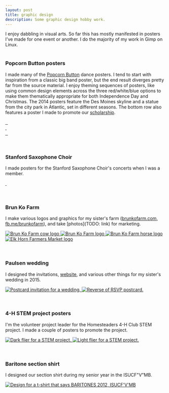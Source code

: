 ```yaml
---
layout: post
title: graphic design
description: Some graphic design hobby work.
---
```


I enjoy dabbling in visual arts. So far this has mostly manifested in posters I've made for one event or another. I do the majority of my work in Gimp on Linux.
<br/>
<br/>

### Popcorn Button posters
I made many of the [Popcorn Button](http://www.popcornbutton.org) dance posters. I tend to start with inspiration from a classic big band poster, but the end result diverges pretty far from the source material. I enjoy theming sequences of posters, like using common design elements across the three red/white/blue options to make them thematically appropriate for both Independence Day and Christmas. The 2014 posters feature the Des Moines skyline and a statue from the city park in Atlantic, set in different seasons. The bottom row also features a poster I made to promote our [scholarship](http://www.popcornbutton.org/scholarship).
<div class="img_full">
  <a target="_blank" href="{{- site.baseurl -}}/img/hb-2015.png">
    <img class="col one" src="{{- site.baseurl -}}/img/thumbs/hb-2015.png" alt="" title=""/>
  </a>
  <a target="_blank" href="{{- site.baseurl -}}/img/lfs-2015.png">
    <img class="col one" src="{{- site.baseurl -}}/img/thumbs/lfs-2015.png" alt="" title=""/>
  </a>
  <a target="_blank" href="{{- site.baseurl -}}/img/hb-2016.png">
    <img class="col one" src="{{- site.baseurl -}}/img/thumbs/hb-2016.png" alt="" title=""/>
  </a>
</div>
<div class="img_full">
  <a target="_blank" href="{{- site.baseurl -}}/img/hb-2014.png">
    <img class="col half" src="{{- site.baseurl -}}/img/thumbs/hb-2014.png" alt="" title=""/>
  </a>
  <a target="_blank" href="{{- site.baseurl -}}/img/lfs-2014.png">
    <img class="col half" src="{{- site.baseurl -}}/img/thumbs/lfs-2014.png" alt="" title=""/>
  </a>
</div>
<div class="img_full">
  <a target="_blank" href="{{- site.baseurl -}}/img/hb-2017.png">
    <img class="col one" src="{{- site.baseurl -}}/img/thumbs/hb-2017.png" alt="" title=""/>
  </a>
  <a target="_blank" href="{{- site.baseurl -}}/img/lfs-2016.png">
    <img class="col one" src="{{- site.baseurl -}}/img/thumbs/lfs-2016.png" alt="" title=""/>
  </a>
  <a target="_blank" href="{{- site.baseurl -}}/img/scholarship-web.png">
    <img class="col one" src="{{- site.baseurl -}}/img/thumbs/scholarship-web.png" alt="" title=""/>
  </a>
</div>
<br/>
<br/>

### Stanford Saxophone Choir
I made posters for the Stanford Saxophone Choir's concerts when I was a member.
<div class="img_full">
  <a target="_blank" href="{{- site.baseurl -}}/img/sax-event-cover.png">
    <img class="col three" src="{{- site.baseurl -}}/img/thumbs/sax-event-cover.png" alt="" title=""/>
  </a>
</div>
<div class="img_full">
  <a target="_blank" href="{{- site.baseurl -}}/img/sax-symposium.png">
    <img class="col half" src="{{- site.baseurl -}}/img/thumbs/sax-symposium.png" alt="" title=""/>
  </a>
  <a target="_blank" href="{{- site.baseurl -}}/img/sax-choir.png">
    <img class="col half" src="{{- site.baseurl -}}/img/thumbs/sax-choir.png" alt="" title=""/>
  </a>
</div>
<br/>
<br/>

### Brun Ko Farm
I make various logos and graphics for my sister's farm ([brunkofarm.com](http://brunkofarm.com), [fb.me/brunkofarm](http://facebook.com/brunkofarm)), and take [photos](TODO: link) for marketing.
<div class="img_full">
  <a target="_blank" href="{{- site.baseurl -}}/img/cow-left-outline.png">
    <img class="col one" src="{{- site.baseurl -}}/img/thumbs/cow-left-outline.png" alt="Brun Ko Farm cow logo" title="Brun Ko Farm cow logo"/>
  </a>
  <a target="_blank" href="{{- site.baseurl -}}/img/combined.png">
    <img class="col one" src="{{- site.baseurl -}}/img/thumbs/combined.png" alt="Brun Ko Farm logo" title="Brun Ko Farm logo"/>
  </a>
  <a target="_blank" href="{{- site.baseurl -}}/img/horse-left-outline.png">
    <img class="col one" src="{{- site.baseurl -}}/img/thumbs/horse-left-outline.png" alt="Brun Ko Farm horse logo" title="Brun Ko Farm horse logo"/>
  </a>
</div>
<div class="img_full">
  <a target="_blank" href="{{- site.baseurl -}}/img/ehfm.png">
    <img class="col one" src="{{- site.baseurl -}}/img/thumbs/ehfm.png" alt="Elk Horn Farmers Market logo" title="Elk Horn Farmers Market logo"/>
  </a>
</div>
<br/>
<br/>

### Paulsen wedding
I designed the invitations, [website](http://paulsen.curtisullerich.com), and various other things for my sister's wedding in 2015.
<div class="img_full">
  <a target="_blank" href="{{- site.baseurl -}}/img/invitation.png">
    <img class="col half" src="{{- site.baseurl -}}/img/thumbs/invitation.png" alt="Postcard invitation for a wedding." title="RSVP postcard invitation"/>
  </a>
  <a target="_blank" href="{{- site.baseurl -}}/img/postcard.png">
    <img class="col half" src="{{- site.baseurl -}}/img/thumbs/postcard.png" alt="Reverse of RSVP postcard." title="reverse"/>
  </a>
</div>
<br/>
<br/>

### 4-H STEM project posters
I'm the volunteer project leader for the Homesteaders 4-H Club STEM project. I made a couple of posters to promote the project.
<div class="img_full">
  <a target="_blank" href="{{- site.baseurl -}}/img/stem-dark.png">
    <img class="col one" src="{{- site.baseurl -}}/img/thumbs/stem-dark.png" alt="Dark flier for a STEM project." title="Dark STEM flier"/>
  </a>
  <a target="_blank" href="{{- site.baseurl -}}/img/stem-light.png">
    <img class="col one" src="{{- site.baseurl -}}/img/thumbs/stem-light.png" alt="Light flier for a STEM project." title="Light STEM flier"/>
  </a>
</div>
<br/>
<br/>

### Baritone section shirt
I designed our section shirt during my senior year in the ISUCF"V"MB.
<div class="img_full">
  <a target="_blank" href="{{- site.baseurl -}}/img/baritones.png">
    <img class="col one" src="{{- site.baseurl -}}/img/thumbs/baritones.png" alt="Design for a t-shirt that says BARITONES 2012, ISUCF'V'MB" title="Baritone shirt 2012."/>
  </a>
</div>

